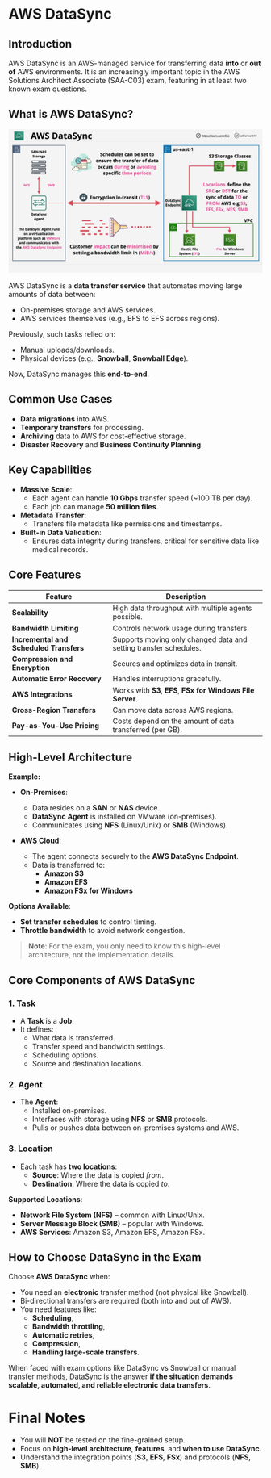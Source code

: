 # AWS DataSync

## Introduction

AWS DataSync is an AWS-managed service for transferring data **into** or **out of** AWS environments. It is an increasingly important topic in the AWS Solutions Architect Associate (SAA-C03) exam, featuring in at least two known exam questions.

## What is AWS DataSync?

![alt text](./Images/image-34.png)

AWS DataSync is a **data transfer service** that automates moving large amounts of data between:

- On-premises storage and AWS services.
- AWS services themselves (e.g., EFS to EFS across regions).

Previously, such tasks relied on:

- Manual uploads/downloads.
- Physical devices (e.g., **Snowball**, **Snowball Edge**).

Now, DataSync manages this **end-to-end**.

## Common Use Cases

- **Data migrations** into AWS.
- **Temporary transfers** for processing.
- **Archiving** data to AWS for cost-effective storage.
- **Disaster Recovery** and **Business Continuity Planning**.

## Key Capabilities

- **Massive Scale**:
  - Each agent can handle **10 Gbps** transfer speed (~100 TB per day).
  - Each job can manage **50 million files**.
- **Metadata Transfer**:
  - Transfers file metadata like permissions and timestamps.
- **Built-in Data Validation**:
  - Ensures data integrity during transfers, critical for sensitive data like medical records.

## Core Features

| Feature                                 | Description                                                       |
| --------------------------------------- | ----------------------------------------------------------------- |
| **Scalability**                         | High data throughput with multiple agents possible.               |
| **Bandwidth Limiting**                  | Controls network usage during transfers.                          |
| **Incremental and Scheduled Transfers** | Supports moving only changed data and setting transfer schedules. |
| **Compression and Encryption**          | Secures and optimizes data in transit.                            |
| **Automatic Error Recovery**            | Handles interruptions gracefully.                                 |
| **AWS Integrations**                    | Works with **S3**, **EFS**, **FSx for Windows File Server**.      |
| **Cross-Region Transfers**              | Can move data across AWS regions.                                 |
| **Pay-as-You-Use Pricing**              | Costs depend on the amount of data transferred (per GB).          |

## High-Level Architecture

**Example:**

- **On-Premises**:

  - Data resides on a **SAN** or **NAS** device.
  - **DataSync Agent** is installed on VMware (on-premises).
  - Communicates using **NFS** (Linux/Unix) or **SMB** (Windows).

- **AWS Cloud**:
  - The agent connects securely to the **AWS DataSync Endpoint**.
  - Data is transferred to:
    - **Amazon S3**
    - **Amazon EFS**
    - **Amazon FSx for Windows**

**Options Available**:

- **Set transfer schedules** to control timing.
- **Throttle bandwidth** to avoid network congestion.

> **Note**:
> For the exam, you only need to know this high-level architecture, not the implementation details.

## Core Components of AWS DataSync

### 1. Task

- A **Task** is a **Job**.
- It defines:
  - What data is transferred.
  - Transfer speed and bandwidth settings.
  - Scheduling options.
  - Source and destination locations.

### 2. Agent

- The **Agent**:
  - Installed on-premises.
  - Interfaces with storage using **NFS** or **SMB** protocols.
  - Pulls or pushes data between on-premises systems and AWS.

### 3. Location

- Each task has **two locations**:
  - **Source**: Where the data is copied _from_.
  - **Destination**: Where the data is copied _to_.

**Supported Locations**:

- **Network File System (NFS)** – common with Linux/Unix.
- **Server Message Block (SMB)** – popular with Windows.
- **AWS Services**: Amazon S3, Amazon EFS, Amazon FSx.

## How to Choose DataSync in the Exam

Choose **AWS DataSync** when:

- You need an **electronic** transfer method (not physical like Snowball).
- Bi-directional transfers are required (both into and out of AWS).
- You need features like:
  - **Scheduling**,
  - **Bandwidth throttling**,
  - **Automatic retries**,
  - **Compression**,
  - **Handling large-scale transfers**.

When faced with exam options like DataSync vs Snowball or manual transfer methods, DataSync is the answer **if the situation demands scalable, automated, and reliable electronic data transfers**.

# Final Notes

- You will **NOT** be tested on the fine-grained setup.
- Focus on **high-level architecture**, **features**, and **when to use DataSync**.
- Understand the integration points (**S3**, **EFS**, **FSx**) and protocols (**NFS**, **SMB**).
